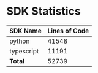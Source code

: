 # SDK Statistics

| SDK Name | Lines of Code |
| -------- | ------------- |
| python | 41548 |
| typescript | 11191 |
| **Total** | 52739 |
